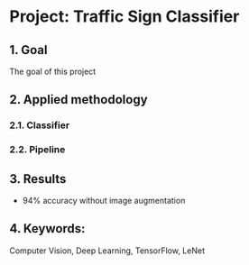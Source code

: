 # Project: Traffic Sign Classifier

## 1. Goal
The goal of this project 

## 2. Applied methodology
### 2.1. Classifier

### 2.2. Pipeline

## 3. Results
- 94% accuracy without image augmentation

## 4. Keywords:
Computer Vision, Deep Learning, TensorFlow, LeNet
